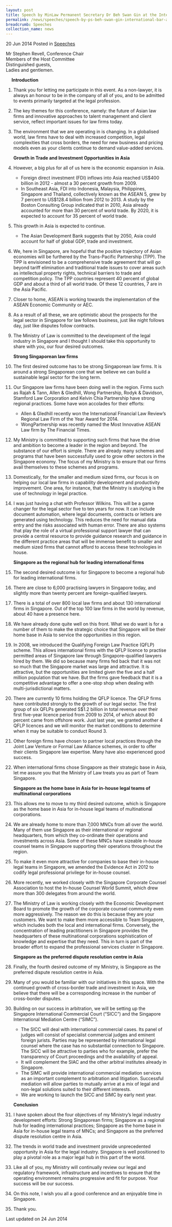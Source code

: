 ```yaml
---
layout: post
title: Speech by MinLaw Permanent Secretary Dr Beh Swan Gin at the International Bar Association Law Firm Management - First Asia Conference
permalink: /news/speeches/speech-by-ps-beh-swan-gin-international-bar-association-law-firm
breadcrumb: Speeches
collection_name: news
---
```


20 Jun 2014 Posted in [Speeches](/news/speeches)

Mr Stephen Revell, Conference Chair  
Members of the Host Committee  
Distinguished guests,  
Ladies and gentlemen.  

<p style="margin-left: 18px; font-weight:bold">Introduction</p>

 1. Thank you for letting me participate in this event. As a non-lawyer, it is always an honour to be in the company of all of you, and to be admitted to events primarily targeted at the legal profession.


 2. The key themes for this conference, namely: the future of Asian law firms and innovative approaches to talent management and client service, reflect important issues for law firms today.


 3. The environment that we are operating in is changing. In a globalised world, law firms have to deal with increased competition, legal complexities that cross borders, the need for new business and pricing models even as your clients continue to demand value-added services.
    
    **Growth in Trade and Investment Opportunities in Asia**


 4. However, a big plus for all of us here is the economic expansion in Asia.
    <ul>
    <li>Foreign direct investment (FDI) inflows into Asia reached US$400 billion in 2012 - almost a 30 percent growth from 2009.</li>
    <li>In Southeast Asia, FDI into Indonesia, Malaysia, Philippines, Singapore and Thailand, collectively known as the ASEAN 5, grew by     7 percent to US$128.4 billion from 2012 to 2013. A study by the Boston Consulting Group indicated that in 2010, Asia already           accounted for more than 30 percent of world trade. By 2020, it is expected to account for 35 percent of world trade.</li>
    </ul>



 5. This growth in Asia is expected to continue.
    <ul>
    <li> The Asian Development Bank suggests that by 2050, Asia could account for half of global GDP, trade and investment.</li>
    </ul>



 6. We, here in Singapore, are hopeful that the positive trajectory of Asian economies will be furthered by the Trans-Pacific Partnership (TPP). The TPP is envisioned to be a comprehensive trade agreement that will go beyond tariff elimination and traditional trade issues to cover areas such as intellectual property rights, technical barriers to trade and competition policy. The TPP countries represent 40 percent of global GDP and about a third of all world trade. Of these 12 countries, 7 are in the Asia Pacific.

 

 7. Closer to home, ASEAN is working towards the implementation of the ASEAN Economic Community or AEC.

 

 8. As a result of all these,  we are optimistic about the prospects for the legal sector in Singapore for law follows business, just like night follows day, just like disputes follow contracts.

 

 9. The Ministry of Law is committed to the development of the legal industry in Singapore and I thought I should take this opportunity to share with you, our four desired outcomes.
    
    **Strong Singaporean law firms**


10. The first desired outcome has to be strong Singaporean law firms. It is around a strong Singaporean core that we believe we can build a sustainable legal sector for the long term.


11. Our Singapore law firms have been doing well in the region. Firms such as Rajah & Tann, Allen & Gledhill, Wong Partnership, Rodyk & Davidson, Stamford Law Corporation and Kelvin Chia Partnership have strong regional practices. Some have won accolades for their efforts:
    <ul>
    <li>Allen & Gledhill recently won the International Financial Law Review’s Regional Law Firm of the Year Award for 2014.</li>
    <li>WongPartnership was recently named the Most Innovative ASEAN Law firm by The Financial Times.</li>
    </ul>

 

12. My Ministry is committed to supporting such firms that have the drive and ambition to become a leader in the region and beyond. The substance of our effort is simple. There are already many schemes and programs that have been successfully used to grow other sectors in the Singapore economy. The focus of my Ministry is to ensure that our firms avail themselves to these schemes and programs.

 

13. Domestically, for the smaller and medium sized firms, our focus is on helping our local law firms in capability development and productivity improvement. One area, for instance, that the Ministry is studying is the use of technology in legal practice.

 

14. I was just having a chat with Professor Wilkins. This will be a game changer for the legal sector five to ten years for now. It can include document automation, where legal documents, contracts or letters are generated using technology. This reduces the need for manual data entry and the risks associated with human error. There are also systems that play the role of a virtual professional support lawyer that can provide a central resource to provide guidance research and guidance in the different practice areas that will be immense benefit to smaller and medium sized firms that cannot afford to access these technologies in house.
    
    **Singapore as the regional hub for leading international firms**


15. The second desired outcome is for Singapore to become a regional hub for leading international firms.

 

16. There are close to 6,000 practising lawyers in Singapore today, and slightly more than twenty percent are foreign-qualified lawyers.

 

17. There is a total of over 800 local law firms and about 130 international firms in Singapore. Out of the top 100 law firms in the world by revenue, about 40 have a presence here.

 

18. We have already done quite well on this front. What we do want is for a number of them to make the strategic choice that Singapore will be their home base in Asia to service the opportunities in this region.

 

19. In 2008, we introduced the Qualifying Foreign Law Practice (QFLP) scheme. This allows international firms with the QFLP licence to practise permitted areas of Singapore Iaw through Singapore-qualified lawyers hired by them.  We did so because many firms fed back that it was not so much that the Singapore market was large and attractive. It is attractive, but the opportunities are limited given the five and a half million population that we have. But the firms gave feedback that it is a competitive advantage to offer a one-stop shop when dealing with multi-jurisdictional matters.

 

20. There are currently 10 firms holding the QFLP licence. The QFLP firms have contributed strongly to the growth of our legal sector.  The first group of six QFLPs generated S$1.2 billion in total revenue over their first five-year licence period from 2009 to 2014, of which about 80 percent came from offshore work.  Just last year, we granted another 4 QFLP licences and we will monitor the market conditions to determine when it may be suitable to conduct Round 3. 


21. Other foreign firms have chosen to partner local practices through the Joint Law Venture or Formal Law Alliance schemes, in order to offer their clients Singapore law expertise.  Many have also experienced good success.

 

22. When international firms chose Singapore as their strategic base in Asia, let me assure you that the Ministry of Law treats you as part of Team Singapore.

    **Singapore as the home base in Asia for in-house legal teams of multinational corporations**


23. This allows me to move to my third desired outcome, which is Singapore as the home base in Asia for in-house legal teams of multinational corporations.

 

24. We are already home to more than 7,000 MNCs from all over the world. Many of them use Singapore as their international or regional headquarters, from which they co-ordinate their operations and investments across Asia. Some of these MNCs have sizeable in-house counsel teams in Singapore supporting their operations throughout the region.

 

25. To make it even more attractive for companies to base their in-house legal teams in Singapore, we amended the Evidence Act in 2012 to codify legal professional privilege for in-house counsel.

 

26. More recently, we worked closely with the Singapore Corporate Counsel Association to host the In-house Counsel World Summit, which drew more than 300 delegates from around the world.

 

27. The Ministry of Law is working closely with the Economic Development Board to promote the growth of the corporate counsel community even more aggressively. The reason we do this is because they are your customers. We want to make them more accessible to Team Singapore, which includes both the local and international firms. Conversely, the concentration of leading practitioners in Singapore provides the headquarters of these multinational corporations sophistication of knowledge and expertise that they need. This in turn is part of the broader effort to expand the professional services cluster in Singapore.
    
    **Singapore as the preferred dispute resolution centre in Asia**


28. Finally, the fourth desired outcome of my Ministry, is Singapore as the preferred dispute resolution centre in Asia.

 

29. Many of you would be familiar with our initiatives in this space. With the continued growth of cross-border trade and investment in Asia, we believe that there will be a corresponding increase in the number of cross-border disputes.


30. Building on our success in arbitration, we will be setting up the Singapore International Commercial Court (“SICC”) and the Singapore International Mediation Centre (“SIMC”).
    <ul>
    <li>The SICC will deal with international commercial cases. Its panel of judges will consist of specialist commercial judges and         eminent foreign jurists. Parties may be represented by international legal counsel where the case has no substantial connection to     Singapore. The SICC will be attractive to parties who for example, prefer the transparency of Court proceedings and the                 availability of appeal. </li>

    <li>It will complement the SIAC and the other arbitral institutes already in Singapore. </li>


    <li>The SIMC will provide international commercial mediation services as an important complement to arbitration and litigation.         Successful mediation will allow parties to mutually arrive at a mix of legal and non-legal solutions suited to their different         interests. </li>

    <li>We  are working to launch the SICC and SIMC by early next year. </li>
    </ul>

    **Conclusion**


31. I have spoken about the four objectives of my Ministry’s legal industry development efforts: Strong Singaporean firms; Singapore as a regional hub for leading international practices; Singapore as the home base in Asia for in-house legal teams of MNCs; and Singapore as the preferred dispute resolution centre in Asia.

 

32. The trends in world trade and investment provide unprecedented opportunity in Asia for the legal industry. Singapore is well positioned to play a pivotal role as a major legal hub in this part of the world.

 

33. Like all of you, my Ministry will continually review our legal and regulatory framework, infrastructure and incentives to ensure that the operating environment remains progressive and fit for purpose. Your success will be our success.

 
34. On this note, I wish you all a good conference and an enjoyable time in Singapore.

 

35. Thank you. 

<p class="right-side-updated">Last updated on 24 Jun 2014</p>
